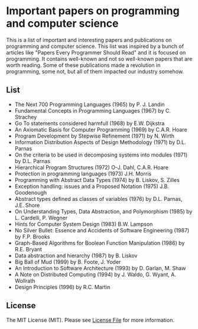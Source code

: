 # Important papers on programming and computer science

This is a list of important and interesting papers and publications on programming and computer science. This list
was inspired by a bunch of articles like "Papers Every Programmer Should Read" and it is focused on programming.
It contains well-known and not so well-known papers that are worth reading. Some of these publications made a revolution
in programming, some not, but all of them impacted our industry somehow.


## List

- The Next 700 Programming Languages (1965) by P. J. Landin
- Fundamental Concepts in Programming Languages (1967) by C. Strachey
- Go To statements considered harmfull (1968) by E.W. Dijkstra
- An Axiomatic Basis for Computer Programming (1969) by C.A.R. Hoare
- Program Development by Stepwise Refinement (1971) by N. Wirth
- Information Distribution Aspects of Design Methodology (1971) by D.L. Parnas
- On the criteria to be used in decomposing systems into modules (1971) by D.L. Parnas
- Hierarchical Program Structures (1972) O-J. Dahl, C.A.R. Hoare
- Protection in programming languages (1973) J.H. Morris
- Programming with Abstract Data Types (1974) by B. Liskov, S. Zilles
- Exception handling: issues and a Proposed Notation (1975) J.B. Goodenough
- Abstract types defined as classes of variables (1976) by D.L. Parnas, J.E. Shore
- On Understanding Types, Data Abstraction, and Polymorphism (1985) by L. Cardelli, P. Wegner
- Hints for Computer System Design (1983) B.W. Lampson
- No Silver Bullet: Essence and Accidents of Software Engineering (1987) by F.P. Brooks
- Graph-Based Algorithms for Boolean Function Manipulation (1986) by R.E. Bryant
- Data abstraction and hierarchy (1987) by B. Liskov
- Big Ball of Mud (1999) by B. Foote, J. Yoder
- An Introduction to Software Architecture (1993) by D. Garlan, M. Shaw
- A Note on Distributed Computing (1994) by J. Waldo, G. Wyant, A. Wollrath
- Design Principles (1996) by R.C. Martin


## License

The MIT License (MIT). Please see [License File](LICENSE.md) for more information.
